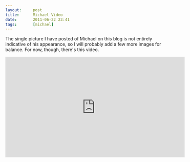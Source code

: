 ```yaml
---
layout:     post
title:      Michael Video
date:       2011-06-22 23:41
tags:       [michael]
---
```


The single picture I have posted of Michael on this blog is not
entirely indicative of his appearance, so I will probably add a few
more images for balance. For now, though, there's this video.

<iframe width="560" height="315" src="https://www.youtube.com/embed/e38a3TFkT8g" frameborder="0" allowfullscreen></iframe>
